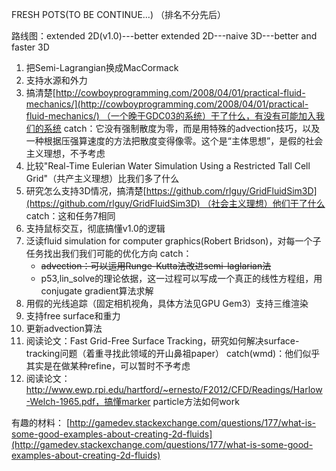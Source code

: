 ﻿FRESH POTS(TO BE CONTINUE...) （排名不分先后）

路线图：extended 2D(v1.0)---better extended 2D---naive 3D---better and faster 3D

1. 把Semi-Lagrangian换成MacCormack
2. 支持水源和外力
3. 搞清楚[http://cowboyprogramming.com/2008/04/01/practical-fluid-mechanics/](http://cowboyprogramming.com/2008/04/01/practical-fluid-mechanics/) （一个晚于GDC03的系统）干了什么，有没有可能加入我们的系统 catch：它没有强制散度为零，而是用特殊的advection技巧，以及一种根据压强算速度的方法把散度变得像零。这个是“主体思想”，是假的社会主义理想，不予考虑
4. 比较"Real-Time Eulerian Water Simulation Using a Restricted Tall Cell Grid"（共产主义理想）比我们多了什么
5. 研究怎么支持3D情况，搞清楚[https://github.com/rlguy/GridFluidSim3D](https://github.com/rlguy/GridFluidSim3D) （社会主义理想）他们干了什么 catch：这和任务7相同
6. 支持鼠标交互，彻底搞懂v1.0的逻辑
7. 泛读fluid simulation for computer graphics(Robert Bridson)，对每一个子任务找出我们我们可能的优化方向 catch：
   * ~~advection：可以运用Runge-Kutta法改进semi-laglarian法~~
   * p53,lin_solve的理论依据，这一过程可以写成一个真正的线性方程组，用conjugate gradient算法求解
8. 用假的光线追踪（固定相机视角，具体方法见GPU Gem3）支持三维渲染
9. 支持free surface和重力
10. 更新advection算法
11. 阅读论文：Fast Grid-Free Surface Tracking，研究如何解决surface-tracking问题（着重寻找此领域的开山鼻祖paper）
	catch(wmd)：他们似乎其实是在做某种refine，可以暂时不予考虑
12. 阅读论文：http://www.ewp.rpi.edu/hartford/~ernesto/F2012/CFD/Readings/Harlow-Welch-1965.pdf，搞懂marker particle方法如何work

有趣的材料： [http://gamedev.stackexchange.com/questions/177/what-is-some-good-examples-about-creating-2d-fluids](http://gamedev.stackexchange.com/questions/177/what-is-some-good-examples-about-creating-2d-fluids)